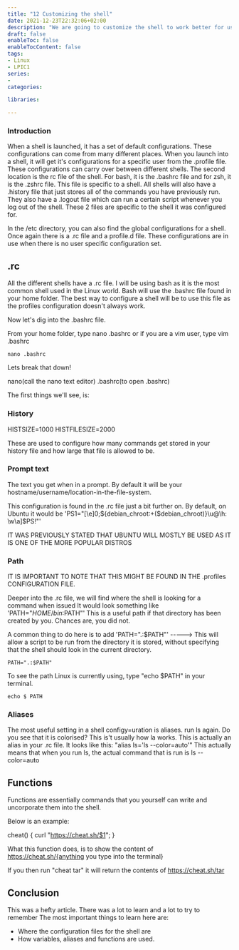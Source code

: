 ```yaml
---
title: "12 Customizing the shell"
date: 2021-12-23T22:32:06+02:00
description: "We are going to customize the shell to work better for us"
draft: false
enableToc: false
enableTocContent: false
tags:
- Linux
- LPIC1
series:
-
categories:

libraries:

---
```


### Introduction

When a shell is launched, it has a set of default configurations.
These configurations can come from many different places.
When you launch into a shell, it will get it's configurations for a specific user from the .profile file.
These configurations can carry over between different shells.
The second location is the rc file of the shell. For bash, it is the .bashrc file and for zsh, it is the .zshrc file. This file is specific to a shell.
All shells will also have a .history file that just stores all of the commands you have previously run.
They also have a .logout file which can run a certain script whenever you log out of the shell.
These 2 files are specific to the shell it was configured for.

In the /etc directory, you can also find the global configurations for a shell.
Once again there is a .rc file and a profile.d file. These configurations are in use when there is no user specific configuration set.

## .rc

All the different shells have a .rc file.
I will be using bash as it is the most common shell used in the Linux world.
Bash will use the .bashrc file found in your home folder.
The best way to configure a shell will be to use this file as the profiles configuration doesn't always work.

Now let's dig into the .bashrc file.

From your home folder, type nano .bashrc or if you are a vim user, type vim .bashrc

```
nano .bashrc
```

Lets break that down!

nano(call the nano text editor) .bashrc(to open .bashrc)

The first things we'll see, is:

### History

HISTSIZE=1000
HISTFILESIZE=2000

These are used to configure how many commands get stored in your history file and how large that file is allowed to be.

### Prompt text

The text you get when in a prompt. By default it will be your hostname/username/location-in-the-file-system.

This configuration is found in the .rc file just a bit further on.
By default, on Ubuntu it would be 'PS1="[\e]0;${debian_chroot:+($debian_chroot)}\u@\h: \w\a]$PS!"'

IT WAS PREVIOUSLY STATED THAT UBUNTU WILL MOSTLY BE USED AS IT IS ONE OF THE MORE POPULAR DISTROS

### Path

IT IS IMPORTANT TO NOTE THAT THIS MIGHT BE FOUND IN THE .profiles CONFIGURATION FILE.

Deeper into the .rc file, we will find where the shell is looking for a command when issued
It would look something like 'PATH="$HOME/bin:$PATH"'
This is a useful path if that directory has been created by you. Chances are, you did not.

A common thing to do here is to add 'PATH=".:$PATH"' -----> This will allow a script to be run from the directory it is stored, without specifying that the shell should look in the current directory.

```
PATH=".:$PATH"
```

To see the path Linux is currently using, type "echo $PATH" in your terminal.

```
echo $ PATH
```

### Aliases

The most useful setting in a shell configy=uration is aliases. run ls again.
Do you see that it is colorised?
This is't usually how la works. This is actually an alias in your .rc file.
It looks like this: "alias ls='ls --color=auto'"
This actually means that when you run ls, the actual command that is run is ls --color=auto

## Functions

Functions are essentially commands that you yourself can write and uncorporate them into the shell.

Below is an example:

cheat() { curl "https://cheat.sh/$1"; }

What this function does, is to show the content of https://cheat.sh/{anything you type into the terminal}

If  you then run "cheat tar" it will return the contents of https://cheat.sh/tar

## Conclusion

This was a hefty article. There was a lot to learn and a lot to try to remember
The most important things to learn here are:

* Where the configuration files for the shell are
* How variables, aliases and functions are used.
